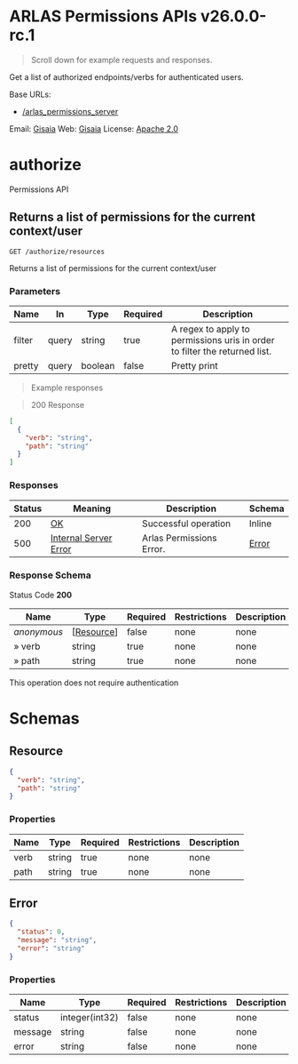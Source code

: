 <!-- Generator: Widdershins v4.0.1 -->

<h1 id="arlas-permissions-apis">ARLAS Permissions APIs v26.0.0-rc.1</h1>

> Scroll down for example requests and responses.

Get a list of authorized endpoints/verbs for authenticated users.

Base URLs:

* <a href="/arlas_permissions_server">/arlas_permissions_server</a>

Email: <a href="mailto:contact@gisaia.com">Gisaia</a> Web: <a href="http://www.gisaia.com/">Gisaia</a> 
License: <a href="https://www.apache.org/licenses/LICENSE-2.0.html">Apache 2.0</a>

<h1 id="arlas-permissions-apis-authorize">authorize</h1>

Permissions API

## Returns a list of permissions for the current context/user

<a id="opIdget"></a>

`GET /authorize/resources`

Returns a list of permissions for the current context/user

<h3 id="returns-a-list-of-permissions-for-the-current-context/user-parameters">Parameters</h3>

|Name|In|Type|Required|Description|
|---|---|---|---|---|
|filter|query|string|true|A regex to apply to permissions uris in order to filter the returned list.|
|pretty|query|boolean|false|Pretty print|

> Example responses

> 200 Response

```json
[
  {
    "verb": "string",
    "path": "string"
  }
]
```

<h3 id="returns-a-list-of-permissions-for-the-current-context/user-responses">Responses</h3>

|Status|Meaning|Description|Schema|
|---|---|---|---|
|200|[OK](https://tools.ietf.org/html/rfc7231#section-6.3.1)|Successful operation|Inline|
|500|[Internal Server Error](https://tools.ietf.org/html/rfc7231#section-6.6.1)|Arlas Permissions Error.|[Error](#schemaerror)|

<h3 id="returns-a-list-of-permissions-for-the-current-context/user-responseschema">Response Schema</h3>

Status Code **200**

|Name|Type|Required|Restrictions|Description|
|---|---|---|---|---|
|*anonymous*|[[Resource](#schemaresource)]|false|none|none|
|» verb|string|true|none|none|
|» path|string|true|none|none|

<aside class="success">
This operation does not require authentication
</aside>

# Schemas

<h2 id="tocS_Resource">Resource</h2>
<!-- backwards compatibility -->
<a id="schemaresource"></a>
<a id="schema_Resource"></a>
<a id="tocSresource"></a>
<a id="tocsresource"></a>

```json
{
  "verb": "string",
  "path": "string"
}

```

### Properties

|Name|Type|Required|Restrictions|Description|
|---|---|---|---|---|
|verb|string|true|none|none|
|path|string|true|none|none|

<h2 id="tocS_Error">Error</h2>
<!-- backwards compatibility -->
<a id="schemaerror"></a>
<a id="schema_Error"></a>
<a id="tocSerror"></a>
<a id="tocserror"></a>

```json
{
  "status": 0,
  "message": "string",
  "error": "string"
}

```

### Properties

|Name|Type|Required|Restrictions|Description|
|---|---|---|---|---|
|status|integer(int32)|false|none|none|
|message|string|false|none|none|
|error|string|false|none|none|

